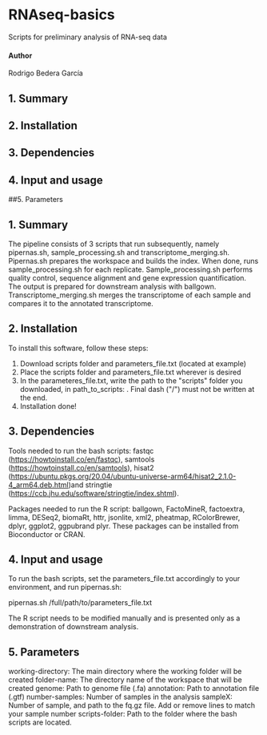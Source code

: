 # RNAseq-basics
Scripts for preliminary analysis of RNA-seq data

#### Author
Rodrigo Bedera García

## 1. Summary
## 2. Installation
## 3. Dependencies
## 4. Input and usage
##5. Parameters

## 1. Summary

The pipeline consists of 3 scripts that run subsequently, namely pipernas.sh, sample_processing.sh and transcriptome_merging.sh. Pipernas.sh prepares the workspace and builds the index. When done, runs sample_processing.sh for each replicate. Sample_processing.sh performs quality control, sequence alignment and gene expression quantification. The output is prepared for downstream analysis with ballgown. Transcriptome_merging.sh merges the transcriptome of each sample and compares it to the annotated transcriptome. 

## 2. Installation

To install this software, follow these steps:

1. Download scripts folder and parameters_file.txt (located at example)
2. Place the scripts folder and parameters_file.txt wherever is desired
3. In the parameteres_file.txt, write the path to the "scripts" folder you downloaded, in path_to_scripts: . Final dash ("/") must not be written at the end.
4. Installation done!

## 3. Dependencies

Tools needed to run the bash scripts: fastqc (https://howtoinstall.co/en/fastqc), samtools (https://howtoinstall.co/en/samtools), hisat2 (https://ubuntu.pkgs.org/20.04/ubuntu-universe-arm64/hisat2_2.1.0-4_arm64.deb.html)and stringtie (https://ccb.jhu.edu/software/stringtie/index.shtml).

Packages needed to run the R script: ballgown, FactoMineR, factoextra, limma, DESeq2, biomaRt, httr, jsonlite, xml2, pheatmap, RColorBrewer, dplyr, ggplot2, ggpubrand plyr. These packages can be installed from Bioconductor or CRAN.

## 4. Input and usage

To run the bash scripts, set the parameters_file.txt accordingly to your environment, and run pipernas.sh:

pipernas.sh /full/path/to/parameters_file.txt

The R script needs to be modified manually and is presented only as a demonstration of downstream analysis.

## 5. Parameters

working-directory: The main directory where the working folder will be created
folder-name: The directory name of the workspace that will be created
genome: Path to genome file (.fa)
annotation: Path to annotation file (.gtf)
number-samples: Number of samples in the analysis
sampleX: Number of sample, and path to the fq.gz file. Add or remove lines to match your sample number
scripts-folder: Path to the folder where the bash scripts are located.

